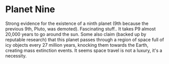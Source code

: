 # Planet Nine

Strong evidence for the existence of a ninth planet (9th because the
previous 9th, Pluto, was demoted). Fascinating stuff.. It takes P9
almost 20,000 years to go around the sun. Some also claim (backed up
by reputable research) that this planet passes through a region of
space full of icy objects every 27 million years, knocking them
towards the Earth, creating mass extinction events. It seems space
travel is not a luxury, it's a necessity.













